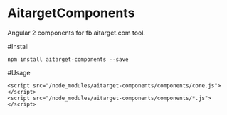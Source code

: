 # AitargetComponents

Angular 2 components for fb.aitarget.com tool.

#Install

```npm install aitarget-components --save```

#Usage

```
<script src="/node_modules/aitarget-components/components/core.js"></script>
<script src="/node_modules/aitarget-components/components/*.js"></script>
```
